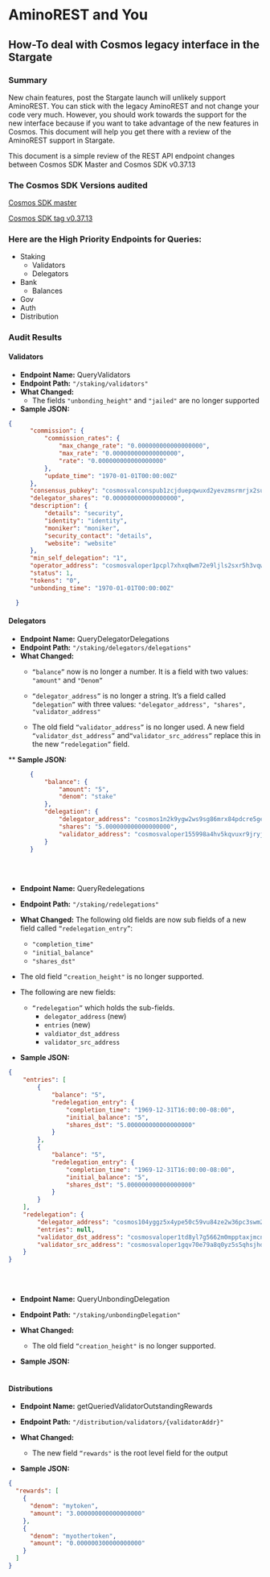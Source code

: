 # AminoREST and You
## How-To deal with Cosmos legacy interface in the Stargate

### Summary
New chain features, post the Stargate launch will unlikely support AminoREST. You can stick with the legacy AminoREST and not change your code very much. However, you should work towards the support for the new interface because if you want to take advantage of the new features in Cosmos. This document will help you get there with a review of the AminoREST support in Stargate.

This document is a simple review of the REST API endpoint changes between Cosmos SDK Master and Cosmos SDK v0.37.13

### The Cosmos SDK Versions audited
[Cosmos SDK master](https://github.com/cosmos/cosmos-sdk)

[Cosmos SDK tag v0.37.13](https://github.com/cosmos/cosmos-sdk/tree/v0.37.13)


### Here are the High Priority Endpoints for Queries:
* Staking
  * Validators
  * Delegators
* Bank
  * Balances
* Gov
* Auth 
* Distribution

### Audit Results
#### Validators
* **Endpoint Name:** QueryValidators
* **Endpoint Path:**
```"/staking/validators"```
* **What Changed:** 
  * The fields ```"unbonding_height"``` and ```"jailed"``` are no longer supported
* **Sample JSON:**
```JSON
{
      "commission": {
          "commission_rates": {
              "max_change_rate": "0.000000000000000000",
              "max_rate": "0.000000000000000000",
              "rate": "0.000000000000000000"
          },
          "update_time": "1970-01-01T00:00:00Z"
      },
      "consensus_pubkey": "cosmosvalconspub1zcjduepqwuxd2yevzmsrmrjx2su8kdlk44eqfdzeqx27zejuen6m0nkcpzps0qavpw",
      "delegator_shares": "0.000000000000000000",
      "description": {
          "details": "security",
          "identity": "identity",
          "moniker": "moniker",
          "security_contact": "details",
          "website": "website"
      },
      "min_self_delegation": "1",
      "operator_address": "cosmosvaloper1pcpl7xhxq0wm72e9ljls2sxr5h3vqwytnq44sr",
      "status": 1,
      "tokens": "0",
      "unbonding_time": "1970-01-01T00:00:00Z"

  }
```   
#### Delegators
* **Endpoint Name:** QueryDelegatorDelegations
* **Endpoint Path:** ```"/staking/delegators/delegations"```
* **What Changed:**
  * ```“balance”``` now is no longer a number. It is a field with two values: ```"amount"``` and ```"Denom”```

  * ```“delegator_address”``` is no longer a string. It’s a field called ```“delegation”``` with three values: ```"delegator_address", "shares", "validator_address"```

  * The old field ```“validator_address”``` is no longer used. A new field ```“validator_dst_address”``` and```“validator_src_address”``` replace this in the new ```“redelegation”``` field.



** **Sample JSON:**
```JSON
      {
          "balance": {
              "amount": "5",
              "denom": "stake"
          },
          "delegation": {
              "delegator_address": "cosmos1n2k9ygw2ws9sg86mrx84pdcre5geqd5ugt44h0",
              "shares": "5.000000000000000000",
              "validator_address": "cosmosvaloper155998a4hv5kqvuxr9jryjxrtnlydvqu8c0cy03"
          }
      }
```
<br/><br/>

* **Endpoint Name:** QueryRedelegations
* **Endpoint Path:**
```"/staking/redelegations"```
* **What Changed:** The following old fields are now sub fields of a new field called ```“redelegation_entry”```:
  * ```"completion_time"```
  * ```"initial_balance"```
  * ```"shares_dst"```
* The old field ```“creation_height"``` is no longer supported.
* The following are new fields:
    *  ```“redelegation”``` which holds the sub-fields.
        * ```delegator_address``` (new)
        * ```entries``` (new)
        * ```valdiator_dst_address```
        * ```validator_src_address```

* **Sample JSON:**
```JSON
{
    "entries": [
        {
            "balance": "5",
            "redelegation_entry": {
                "completion_time": "1969-12-31T16:00:00-08:00",
                "initial_balance": "5",
                "shares_dst": "5.000000000000000000"
            }
        },
        {
            "balance": "5",
            "redelegation_entry": {
                "completion_time": "1969-12-31T16:00:00-08:00",
                "initial_balance": "5",
                "shares_dst": "5.000000000000000000"
            }
        }
    ],
    "redelegation": {
        "delegator_address": "cosmos104yggz5x4ype50c59vu84ze2w36pc3swm2u698",
        "entries": null,
        "validator_dst_address": "cosmosvaloper1td8yl7g5662m0mpptaxjmcn9jtzvl0wgulvv23",
        "validator_src_address": "cosmosvaloper1gqv70e79a8q0yz5s5qhsjhdl2c79496faer0vz"
    }
}
```
<br/><br/>

* **Endpoint Name:** QueryUnbondingDelegation
* **Endpoint Path:**
```"/staking/unbondingDelegation"```
* **What Changed:**
  * The old field ```“creation_height"``` is no longer supported.

* **Sample JSON:**<br/><br/>

#### Distributions
* **Endpoint Name:** getQueriedValidatorOutstandingRewards
* **Endpoint Path:**
```"/distribution/validators/{validatorAddr}"```
* **What Changed:**
  * The new field ```“rewards"``` is the root level field for the output


* **Sample JSON:**
```JSON
{
  "rewards": [
    {
      "denom": "mytoken",
      "amount": "3.000000000000000000"
    },
    {
      "denom": "myothertoken",
      "amount": "0.000000300000000000"
    }
  ]
}
```
<br/><br/>